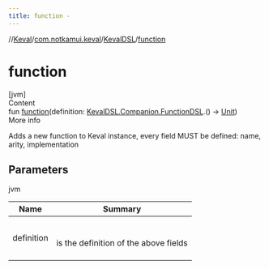 ```yaml
---
title: function -
---
```

//[Keval](../../index.md)/[com.notkamui.keval](../index.md)/[KevalDSL](index.md)/[function](function.md)

# function

[jvm]  
Content  
fun [function](function.md)(definition: [KevalDSL.Companion.FunctionDSL](-companion/-function-d-s-l/index.md).()
-> [Unit](https://kotlinlang.org/api/latest/jvm/stdlib/kotlin/-unit/index.html))  
More info

Adds a new function to Keval instance, every field MUST be defined: name, arity, implementation

## Parameters

jvm

|  Name|  Summary| 
|---|---|
| <a name="com.notkamui.keval/KevalDSL/function/#kotlin.Function1[com.notkamui.keval.KevalDSL.Companion.FunctionDSL,kotlin.Unit]/PointingToDeclaration/"></a>definition| <a name="com.notkamui.keval/KevalDSL/function/#kotlin.Function1[com.notkamui.keval.KevalDSL.Companion.FunctionDSL,kotlin.Unit]/PointingToDeclaration/"></a><br><br>is the definition of the above fields<br><br>
  
  



